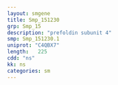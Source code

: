 ```yaml
---
layout: smgene
title: Smp_151230
grp: Smp_15
description: "prefoldin subunit 4"
smp: Smp_151230.1
uniprot: "C4QBX7"
length:   225
cdd: "ns"
kk: ns
categories: sm
---
```

